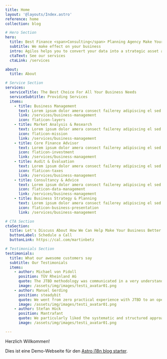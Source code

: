 ```yaml
---
title: Home
layout: '@layouts/Index.astro'
reference: home
collection: blog

# Hero Section
hero:
  title: Best Finance <span>Consulting</span> Planning Agency Make Your Success
  subtitle: We make effect on your business
  intro: Agilos helps you to convert your data into a strategic asset and get touch business insight
  ctaText: See our services
  ctaLink: /services

about:
  title: About

# Service Section
services:
  serviceTitle: The Best Choice For All Your Business Needs
  serviceSubtitle: Providing Services
  items:
    - title: Business Management
      text: Lorem ipsum dolor amera consect failerey adipiscing el sed eiumod aawea tempor incididuntrem ipsumr econsecte.
      link: /services/business-management
      icon: flaticon-layers
    - title: Market Analysis & Research
      text: Lorem ipsum dolor amera consect failerey adipiscing el sed eiumod aawea tempor incididuntrem ipsumr econsecte.
      icon: flaticon-mission
      link: /services/business-management
    - title: Core Finance Advisor
      text: Lorem ipsum dolor amera consect failerey adipiscing el sed eiumod aawea tempor incididuntrem ipsumr econsecte.
      icon: flaticon-investment
      link: /services/business-management
    - title: Audit & Evaluation
      text: Lorem ipsum dolor amera consect failerey adipiscing el sed eiumod aawea tempor incididuntrem ipsumr econsecte.
      icon: flaticon-taxes
      link: /services/business-management
    - title: Consultancy & Advice
      text: Lorem ipsum dolor amera consect failerey adipiscing el sed eiumod aawea tempor incididuntrem ipsumr econsecte.
      icon: flaticon-data-management
      link: /services/business-management
    - title: Business Strategy & Planning
      text: Lorem ipsum dolor amera consect failerey adipiscing el sed eiumod aawea tempor incididuntrem ipsumr econsecte.
      icon: flaticon-business-presentation
      link: /services/business-management

# CTA Section
ctaSection:
  title: Let's Discuss About How We Can Help Make Your Business Better
  buttonLabel: Schedule a Call
  buttonLink: https://cal.com/martinbetz

# Testimonials Section
testimonials:
  title: What our awesome customers say
  subtitle: Our Testimonials
  items:
    - author: Michael von Pidoll
      position: TÜV Rheinland AG
      quote: The JTBD methodology was communicated in a very understandable way, and the interviews were conducted in a very professional manner. The project offers us the chance to address our customers with new service offers in a more targeted way.
      image: /assets/img/images/testi_avatar01.png
    - author: Manuel Gerding
      position: steadybit
      quote: We went from zero practical experience with JTBD to an operational small research team that can use JTBD independently in the future within 2 weeks! An unrestricted 110% recommendation.
      image: /assets/img/images/testi_avatar01.png
    - author: Stefan Hück
      position: Mantrafant
      quote: We particularly liked the systematic and structured approach, so that we learned more relevant information about our product and our customers in the JTBD Interview Sprint in just 2 days (6 interviews) than in the previous 3 years. After less than a week, we were able to directly triple our advertising campaign effectiveness with the results. Not only did we improve our marketing and sales, but we also got a better product out of it.
      image: /assets/img/images/testi_avatar01.png

---
```

Herzlich Willkommen!

Dies ist eine Demo-Webseite für den [Astro i18n blog starter](https://github.com/kslstn/astro-i18n-blog-starter).
